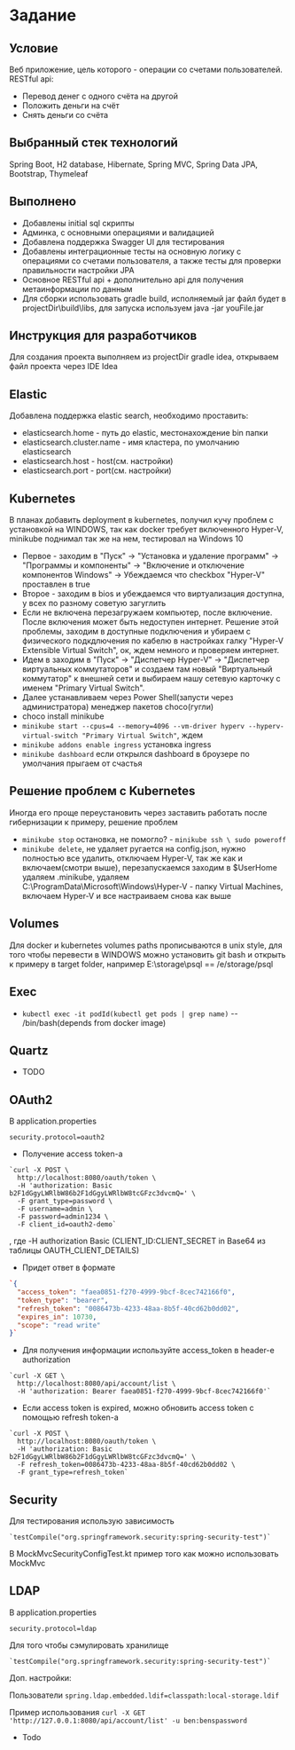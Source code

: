 # Задание #

## Условие ##

Веб приложение, цель которого - операции со счетами пользователей.
RESTful api:
* Перевод денег с одного счёта на другой
* Положить деньги на счёт
* Снять деньги со счёта

## Выбранный стек технологий ##
Spring Boot, H2 database, Hibernate, Spring MVC, Spring Data JPA, Bootstrap, Thymeleaf

## Выполнено ##
* Добавлены initial sql скрипты
* Админка, с основными операциями и валидацией
* Добавлена поддержка Swagger UI для тестирования
* Добавлены интеграционные тесты на основную логику с операциями со счетами пользователя, а также тесты для проверки правильности настройки JPA
* Основное RESTful api + дополнительно api для получения метаинформации по данным
* Для сборки использовать gradle build, исполняемый jar файл будет в projectDir\build\libs, для запуска используем java -jar youFile.jar

## Инструкция для разработчиков ##
Для создания проекта выполняем из projectDir gradle idea, открываем файл проекта через IDE Idea

## Elastic ##
Добавлена поддержка elastic search, необходимо проставить:
* elasticsearch.home - путь до elastic, местонахождение bin папки
* elasticsearch.cluster.name - имя кластера, по умолчанию elasticsearch
* elasticsearch.host - host(см. настройки)
* elasticsearch.port - port(см. настройки)

## Kubernetes ##
В планах добавить deployment в kubernetes, получил кучу проблем с установкой на WINDOWS, так как docker требует включенного Hyper-V, minikube поднимал так же на нем, тестировал на Windows 10
* Первое - заходим в "Пуск" -> "Установка и удаление программ" -> "Программы и компоненты" -> "Включение и отключение компонентов Windows" -> Убеждаемся что checkbox "Hyper-V" проставлен в true
* Второе - заходим в bios и убеждаемся что виртуализация доступна, у всех по разному советую загуглить
* Если не включена перезагружаем компьютер, после включение. После включения может быть недоступен интернет. Решение этой проблемы, заходим в доступные подключения и убираем с физического подкдлючения по кабелю в настройках галку "Hyper-V Extensible Virtual Switch", ок, ждем немного и проверяем интернет.
* Идем в заходим в "Пуск" -> "Диспетчер Hyper-V" -> "Диспетчер виртуальных коммутаторов" и создаем там новый "Виртуальный коммутатор" к внешней сети и выбираем нашу сетевую карточку с именем "Primary Virtual Switch".
* Далее устанавливаем через Power Shell(запусти через администратора) менеджер пакетов choco(гугли)
* choco install minikube
* `minikube start --cpus=4 --memory=4096 --vm-driver hyperv --hyperv-virtual-switch "Primary Virtual Switch"`, ждем
* `minikube addons enable ingress` установка ingress
* `minikube dashboard` если открылся dashboard в броузере по умолчания прыгаем от счастья

## Решение проблем с Kubernetes ##
Иногда его проще переустановить через заставить работать после гибернизации к примеру, решение проблем
* `minikube stop` остановка, не помогло? - `minikube ssh \ sudo poweroff`
* `minikube delete`, не удаляет ругается на config.json, нужно полностью все удалить, отключаем Hyper-V, так же как и включаем(смотри выше), перезапускаемся заходим в $UserHome удаляем .minikube, удаляем C:\ProgramData\Microsoft\Windows\Hyper-V - папку Virtual Machines, включаем Hyper-V и все настраиваем снова как выше

## Volumes ##
Для docker и kubernetes volumes paths прописываются в unix style, для того чтобы перевести в WINDOWS можно установить git bash и открыть к примеру в target folder, например E:\storage\psql == /e/storage/psql

## Exec ##
* `kubectl exec -it podId(kubectl get pods | grep name)` -- /bin/bash(depends from docker image)

## Quartz ##
* TODO

## OAuth2 ##
В application.properties

`security.protocol=oauth2`

* Получение access token-a

 ```
`curl -X POST \
   http://localhost:8080/oauth/token \
   -H 'authorization: Basic b2F1dGgyLWRlbW86b2F1dGgyLWRlbW8tcGFzc3dvcmQ=' \
   -F grant_type=password \
   -F username=admin \
   -F password=admin1234 \
   -F client_id=oauth2-demo`
 ```

, где -H authorization Basic (CLIENT_ID:CLIENT_SECRET in Base64 из таблицы OAUTH_CLIENT_DETAILS)


* Придет ответ в формате

 ```json
`{
   "access_token": "faea0851-f270-4999-9bcf-8cec742166f0",
   "token_type": "bearer",
   "refresh_token": "0086473b-4233-48aa-8b5f-40cd62b0dd02",
   "expires_in": 10730,
   "scope": "read write"
 }`
```

* Для получения информации используйте access_token в header-e authorization

 ```
`curl -X GET \
   http://localhost:8080/api/account/list \
   -H 'authorization: Bearer faea0851-f270-4999-9bcf-8cec742166f0'`
```

* Если access token is expired, можно обновить access token с помощью refresh token-a

 ```
`curl -X POST \
   http://localhost:8080/oauth/token \
   -H 'authorization: Basic b2F1dGgyLWRlbW86b2F1dGgyLWRlbW8tcGFzc3dvcmQ=' \
   -F refresh_token=0086473b-4233-48aa-8b5f-40cd62b0dd02 \
   -F grant_type=refresh_token`
 ```

## Security ##
Для тестирования использую зависимость
 ```
`testCompile("org.springframework.security:spring-security-test")`
 ```

В MockMvcSecurityConfigTest.kt пример того как можно использовать MockMvc


## LDAP ##
В application.properties

`security.protocol=ldap`

Для того чтобы сэмулировать хранилище
  ```
 `testCompile("org.springframework.security:spring-security-test")`
  ```

Доп. настройки:

Пользователи
`spring.ldap.embedded.ldif=classpath:local-storage.ldif`

Пример использования
`curl -X GET 'http://127.0.0.1:8080/api/account/list' -u ben:benspassword`

* Todo
